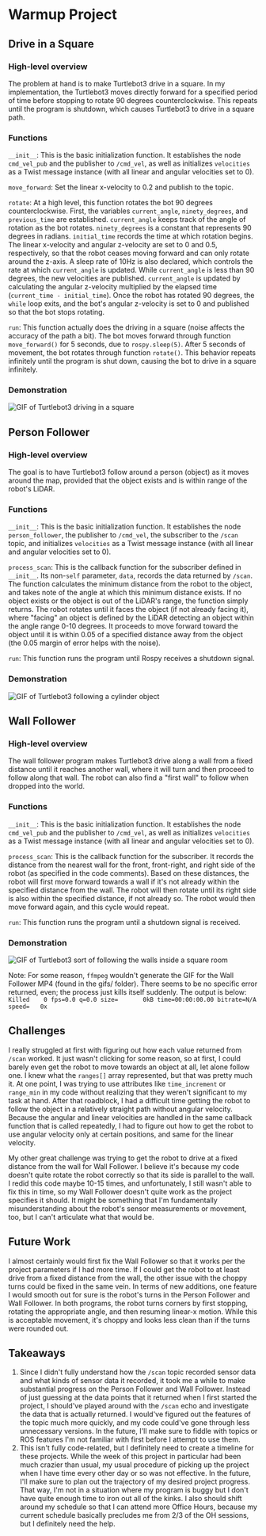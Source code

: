 # Warmup Project

## Drive in a Square
### High-level overview
The problem at hand is to make Turtlebot3 drive in a square. In my implementation, the Turtlebot3 moves directly forward for a specified period of time before stopping to rotate 90 degrees counterclockwise. This repeats until the program is shutdown, which causes Turtlebot3 to drive in a square path. 

### Functions
`__init__`: This is the basic initialization function. It establishes the node `cmd_vel_pub` and the publisher to `/cmd_vel`, as well as initializes `velocities` as a Twist message instance (with all linear and angular velocities set to 0).

`move_forward`: Set the linear x-velocity to 0.2 and publish to the topic.

`rotate`: At a high level, this function rotates the bot 90 degrees counterclockwise. First, the variables `current_angle`, `ninety_degrees`, and `previous_time` are established. `current_angle` keeps track of the angle of rotation as the bot rotates. `ninety_degrees` is a constant that represents 90 degrees in radians. `initial_time` records the time at which rotation begins. The linear x-velocity and angular z-velocity are set to 0 and 0.5, respectively, so that the robot ceases moving forward and can only rotate around the z-axis. A sleep rate of 10Hz is also declared, which controls the rate at which `current_angle` is updated. While `current_angle` is less than 90 degrees, the new velocities are published. `current_angle` is updated by calculating the angular z-velocity multiplied by the elapsed time (`current_time - initial_time`). Once the robot has rotated 90 degrees, the `while` loop exits, and the bot's angular z-velocity is set to 0 and published so that the bot stops rotating.

`run`: This function actually does the driving in a square (noise affects the accuracy of the path a bit). The bot moves forward through function `move_forward()` for 5 seconds, due to `rospy.sleep(5)`. After 5 seconds of movement, the bot rotates through function `rotate()`. This behavior repeats infinitely until the program is shut down, causing the bot to drive in a square infinitely.

### Demonstration
![GIF of Turtlebot3 driving in a square](gifs/drive_square.gif)

## Person Follower
### High-level overview
The goal is to have Turtlebot3 follow around a person (object) as it moves around the map, provided that the object exists and is within range of the robot's LiDAR.

### Functions
`__init__`: This is the basic initialization function. It establishes the node `person_follower`, the publisher to `/cmd_vel`, the subscriber to the `/scan` topic, and initializes `velocities` as a Twist message instance (with all linear and angular velocities set to 0).

`process_scan`: This is the callback function for the subscriber defined in `__init__`. Its non-`self` parameter, `data`, records the data returned by `/scan`. The function calculates the minimum distance from the robot to the object, and takes note of the angle at which this minimum distance exists. If no object exists or the object is out of the LiDAR's range, the function simply returns. The robot rotates until it faces the object (if not already facing it), where "facing" an object is defined by the LiDAR detecting an object within the angle range 0-10 degrees. It proceeds to move forward toward the object until it is within 0.05 of a specified distance away from the object (the 0.05 margin of error helps with the noise).

`run`: This function runs the program until Rospy receives a shutdown signal.

### Demonstration
![GIF of Turtlebot3 following a cylinder object](gifs/person_follower.gif)

## Wall Follower
### High-level overview
The wall follower program makes Turtlebot3 drive along a wall from a fixed distance until it reaches another wall, where it will turn and then proceed to follow along that wall. The robot can also find a "first wall" to follow when dropped into the world.

### Functions
`__init__`: This is the basic initialization function. It establishes the node `cmd_vel_pub` and the publisher to `/cmd_vel`, as well as initializes `velocities` as a Twist message instance (with all linear and angular velocities set to 0).

`process_scan`: This is the callback function for the subscriber. It records the distance from the nearest wall for the front, front-right, and right side of the robot (as specified in the code comments). Based on these distances, the robot will first move forward towards a wall if it's not already within the specified distance from the wall. The robot will then rotate until its right side is also within the specified distance, if not already so. The robot would then move forward again, and this cycle would repeat. 

`run`: This function runs the program until a shutdown signal is received.

### Demonstration
![GIF of Turtlebot3 sort of following the walls inside a square room](gifs/wall_follower.gif)

Note: For some reason, `ffmpeg` wouldn't generate the GIF for the Wall Follower MP4 (found in the gifs/ folder). There seems to be no specific error returned, even; the process just kills itself suddenly. The output is below:
`Killed    0 fps=0.0 q=0.0 size=       0kB time=00:00:00.00 bitrate=N/A speed=   0x`


## Challenges
I really struggled at first with figuring out how each value returned from `/scan` worked. It just wasn't clicking for some reason, so at first, I could barely even get the robot to move towards an object at all, let alone follow one. I knew what the `ranges[]` array represented, but that was pretty much it. At one point, I was trying to use attributes like `time_increment` or `range_min` in my code without realizing that they weren't significant to my task at hand. After that roadblock, I had a difficult time getting the robot to follow the object in a relatively straight path without angular velocity. Because the angular and linear velocities are handled in the same callback function that is called repeatedly, I had to figure out how to get the robot to use angular velocity only at certain positions, and same for the linear velocity.

My other great challenge was trying to get the robot to drive at a fixed distance from the wall for Wall Follower. I believe it's because my code doesn't quite rotate the robot correctly so that its side is parallel to the wall. I redid this code maybe 10-15 times, and unfortunately, I still wasn't able to fix this in time, so my Wall Follower doesn't quite work as the project specifies it should. It might be something that I'm fundamentally misunderstanding about the robot's sensor measurements or movement, too, but I can't articulate what that would be.

## Future Work
I almost certainly would first fix the Wall Follower so that it works per the project parameters if I had more time. If I could get the robot to at least drive from a fixed distance from the wall, the other issue with the choppy turns could be fixed in the same vein.
In terms of new additions, one feature I would smooth out for sure is the robot's turns in the Person Follower and Wall Follower. In both programs, the robot turns corners by first stopping, rotating the appropriate angle, and then resuming linear-x motion. While this is acceptable movement, it's choppy and looks less clean than if the turns were rounded out.  

## Takeaways
1. Since I didn't fully understand how the `/scan` topic recorded sensor data and what kinds of sensor data it recorded, it took me a while to make substantial progress on the Person Follower and Wall Follower. Instead of just guessing at the data points that it returned when I first started the project, I should've played around with the `/scan` echo and investigate the data that is actually returned. I would've figured out the features of the topic much more quickly, and my code could've gone through less unnecessary versions. In the future, I'll make sure to fiddle with topics or ROS features I'm not familiar with first before I attempt to use them.
2. This isn't fully code-related, but I definitely need to create a timeline for these projects. While the week of this project in particular had been much crazier than usual, my usual procedure of picking up the project when I have time every other day or so was not effective. In the future, I'll make sure to plan out the trajectory of my desired project progress. That way, I'm not in a situation where my program is buggy but I don't have quite enough time to iron out all of the kinks. I also should shift around my schedule so that I can attend more Office Hours, because my current schedule basically precludes me from 2/3 of the OH sessions, but I definitely need the help.